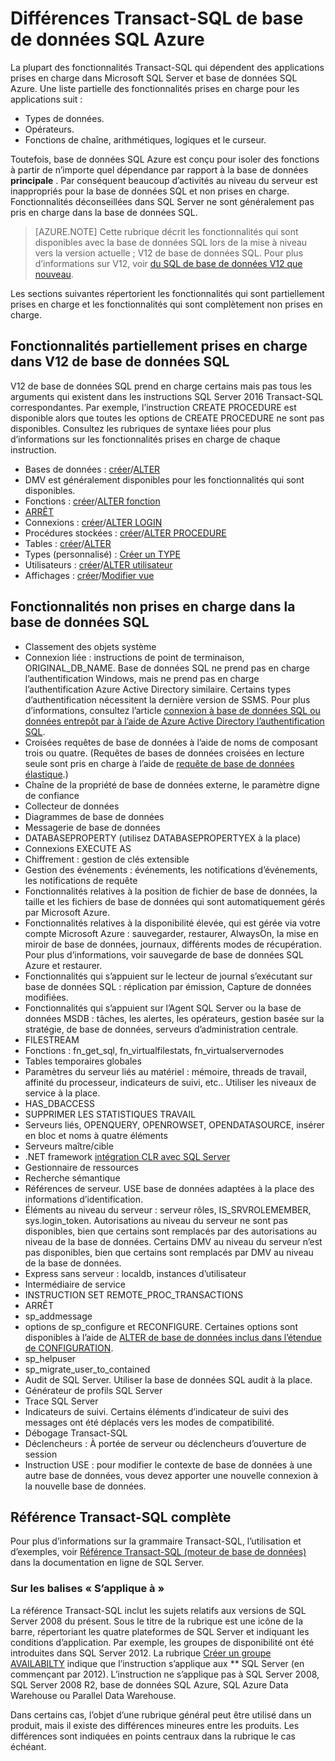 <properties
   pageTitle="Non prises en charge dans T-SQL de base de données SQL Azure | Microsoft Azure"
   description="Instructions Transact-SQL moins entièrement pris en charge dans la base de données SQL Azure"
   services="sql-database"
   documentationCenter=""
   authors="BYHAM"
   manager="jhubbard"
   editor=""
   tags=""/>

<tags
   ms.service="sql-database"
   ms.devlang="na"
   ms.topic="article"
   ms.tgt_pltfrm="na"
   ms.workload="data-management"
   ms.date="08/30/2016"
   ms.author="rick.byham@microsoft.com"/>

# <a name="azure-sql-database-transact-sql-differences"></a>Différences Transact-SQL de base de données SQL Azure


La plupart des fonctionnalités Transact-SQL qui dépendent des applications prises en charge dans Microsoft SQL Server et base de données SQL Azure. Une liste partielle des fonctionnalités prises en charge pour les applications suit :

- Types de données.
- Opérateurs.
- Fonctions de chaîne, arithmétiques, logiques et le curseur.

Toutefois, base de données SQL Azure est conçu pour isoler des fonctions à partir de n’importe quel dépendance par rapport à la base de données **principale** . Par conséquent beaucoup d’activités au niveau du serveur est inappropriés pour la base de données SQL et non prises en charge. Fonctionnalités déconseillées dans SQL Server ne sont généralement pas pris en charge dans la base de données SQL.

> [AZURE.NOTE]
> Cette rubrique décrit les fonctionnalités qui sont disponibles avec la base de données SQL lors de la mise à niveau vers la version actuelle ; V12 de base de données SQL. Pour plus d’informations sur V12, voir [du SQL de base de données V12 que nouveau](sql-database-v12-whats-new.md).

Les sections suivantes répertorient les fonctionnalités qui sont partiellement prises en charge et les fonctionnalités qui sont complètement non prises en charge.


## <a name="features-partially-supported-in-sql-database-v12"></a>Fonctionnalités partiellement prises en charge dans V12 de base de données SQL

V12 de base de données SQL prend en charge certains mais pas tous les arguments qui existent dans les instructions SQL Server 2016 Transact-SQL correspondantes. Par exemple, l’instruction CREATE PROCEDURE est disponible alors que toutes les options de CREATE PROCEDURE ne sont pas disponibles. Consultez les rubriques de syntaxe liées pour plus d’informations sur les fonctionnalités prises en charge de chaque instruction.

- Bases de données : [créer](https://msdn.microsoft.com/library/dn268335.aspx )/[ALTER](https://msdn.microsoft.com/library/ms174269.aspx)
- DMV est généralement disponibles pour les fonctionnalités qui sont disponibles.
- Fonctions : [créer](https://msdn.microsoft.com/library/ms186755.aspx)/[ALTER fonction](https://msdn.microsoft.com/library/ms186967.aspx)
- [ARRÊT](https://msdn.microsoft.com/library/ms173730.aspx) 
- Connexions : [créer](https://msdn.microsoft.com/library/ms189751.aspx)/[ALTER LOGIN](https://msdn.microsoft.com/library/ms189828.aspx)
- Procédures stockées : [créer](https://msdn.microsoft.com/library/ms187926.aspx)/[ALTER PROCEDURE](https://msdn.microsoft.com/library/ms189762.aspx)
- Tables : [créer](https://msdn.microsoft.com/library/dn305849.aspx)/[ALTER](https://msdn.microsoft.com/library/ms190273.aspx)
- Types (personnalisé) : [Créer un TYPE](https://msdn.microsoft.com/library/ms175007.aspx)
- Utilisateurs : [créer](https://msdn.microsoft.com/library/ms173463.aspx)/[ALTER utilisateur](https://msdn.microsoft.com/library/ms176060.aspx)
- Affichages : [créer](https://msdn.microsoft.com/library/ms187956.aspx)/[Modifier vue](https://msdn.microsoft.com/library/ms173846.aspx)

## <a name="features-not-supported-in-sql-database"></a>Fonctionnalités non prises en charge dans la base de données SQL

- Classement des objets système
- Connexion liée : instructions de point de terminaison, ORIGINAL_DB_NAME. Base de données SQL ne prend pas en charge l’authentification Windows, mais ne prend pas en charge l’authentification Azure Active Directory similaire. Certains types d’authentification nécessitent la dernière version de SSMS. Pour plus d’informations, consultez l’article [connexion à base de données SQL ou données entrepôt par à l’aide de Azure Active Directory l’authentification SQL](sql-database-aad-authentication.md).
- Croisées requêtes de base de données à l’aide de noms de composant trois ou quatre. (Requêtes de bases de données croisées en lecture seule sont pris en charge à l’aide de [requête de base de données élastique](sql-database-elastic-query-overview.md).)
- Chaîne de la propriété de base de données externe, le paramètre digne de confiance
- Collecteur de données
- Diagrammes de base de données
- Messagerie de base de données
- DATABASEPROPERTY (utilisez DATABASEPROPERTYEX à la place)
- Connexions EXECUTE AS
- Chiffrement : gestion de clés extensible
- Gestion des événements : événements, les notifications d’événements, les notifications de requête
- Fonctionnalités relatives à la position de fichier de base de données, la taille et les fichiers de base de données qui sont automatiquement gérés par Microsoft Azure.
- Fonctionnalités relatives à la disponibilité élevée, qui est gérée via votre compte Microsoft Azure : sauvegarder, restaurer, AlwaysOn, la mise en miroir de base de données, journaux, différents modes de récupération. Pour plus d’informations, voir sauvegarde de base de données SQL Azure et restaurer.
- Fonctionnalités qui s’appuient sur le lecteur de journal s’exécutant sur base de données SQL : réplication par émission, Capture de données modifiées.
- Fonctionnalités qui s’appuient sur l’Agent SQL Server ou la base de données MSDB : tâches, les alertes, les opérateurs, gestion basée sur la stratégie, de base de données, serveurs d’administration centrale.
- FILESTREAM
- Fonctions : fn_get_sql, fn_virtualfilestats, fn_virtualservernodes
- Tables temporaires globales
- Paramètres du serveur liés au matériel : mémoire, threads de travail, affinité du processeur, indicateurs de suivi, etc.. Utiliser les niveaux de service à la place.
- HAS_DBACCESS
- SUPPRIMER LES STATISTIQUES TRAVAIL
- Serveurs liés, OPENQUERY, OPENROWSET, OPENDATASOURCE, insérer en bloc et noms à quatre éléments
- Serveurs maître/cible
- .NET framework [intégration CLR avec SQL Server](http://msdn.microsoft.com/library/ms254963.aspx)
- Gestionnaire de ressources
- Recherche sémantique
- Références de serveur. USE base de données adaptées à la place des informations d’identification.
- Éléments au niveau du serveur : serveur rôles, IS_SRVROLEMEMBER, sys.login_token. Autorisations au niveau du serveur ne sont pas disponibles, bien que certains sont remplacés par des autorisations au niveau de la base de données. Certains DMV au niveau du serveur n’est pas disponibles, bien que certains sont remplacés par DMV au niveau de la base de données.
- Express sans serveur : localdb, instances d’utilisateur
- Intermédiaire de service
- INSTRUCTION SET REMOTE_PROC_TRANSACTIONS
- ARRÊT
- sp_addmessage
- options de sp_configure et RECONFIGURE. Certaines options sont disponibles à l’aide de [ALTER de base de données inclus dans l’étendue de CONFIGURATION](https://msdn.microsoft.com/library/mt629158.aspx).
- sp_helpuser
- sp_migrate_user_to_contained
- Audit de SQL Server. Utiliser la base de données SQL audit à la place.
- Générateur de profils SQL Server
- Trace SQL Server
- Indicateurs de suivi. Certains éléments d’indicateur de suivi des messages ont été déplacés vers les modes de compatibilité.
- Débogage Transact-SQL
- Déclencheurs : À portée de serveur ou déclencheurs d’ouverture de session
- Instruction USE : pour modifier le contexte de base de données à une autre base de données, vous devez apporter une nouvelle connexion à la nouvelle base de données.


## <a name="full-transact-sql-reference"></a>Référence Transact-SQL complète

Pour plus d’informations sur la grammaire Transact-SQL, l’utilisation et d’exemples, voir [Référence Transact-SQL (moteur de base de données)](https://msdn.microsoft.com/library/bb510741.aspx) dans la documentation en ligne de SQL Server. 

### <a name="about-the-applies-to-tags"></a>Sur les balises « S’applique à »

La référence Transact-SQL inclut les sujets relatifs aux versions de SQL Server 2008 du présent. Sous le titre de la rubrique est une icône de la barre, répertoriant les quatre plateformes de SQL Server et indiquant les conditions d’application. Par exemple, les groupes de disponibilité ont été introduites dans SQL Server 2012. La rubrique [Créer un groupe AVAILABILTY](https://msdn.microsoft.com/library/ff878399.aspx) indique que l’instruction s’applique aux ** SQL Server (en commençant par 2012). L’instruction ne s’applique pas à SQL Server 2008, SQL Server 2008 R2, base de données SQL Azure, SQL Azure Data Warehouse ou Parallel Data Warehouse.

Dans certains cas, l’objet d’une rubrique général peut être utilisé dans un produit, mais il existe des différences mineures entre les produits. Les différences sont indiquées en points centraux dans la rubrique le cas échéant.

